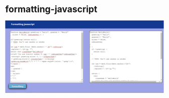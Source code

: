 # formatting-javascript
![GitHub Image](https://github.com/MasoumeBagheri/formatting-javascript/blob/master/Images/Formatting-javascript.PNG)
